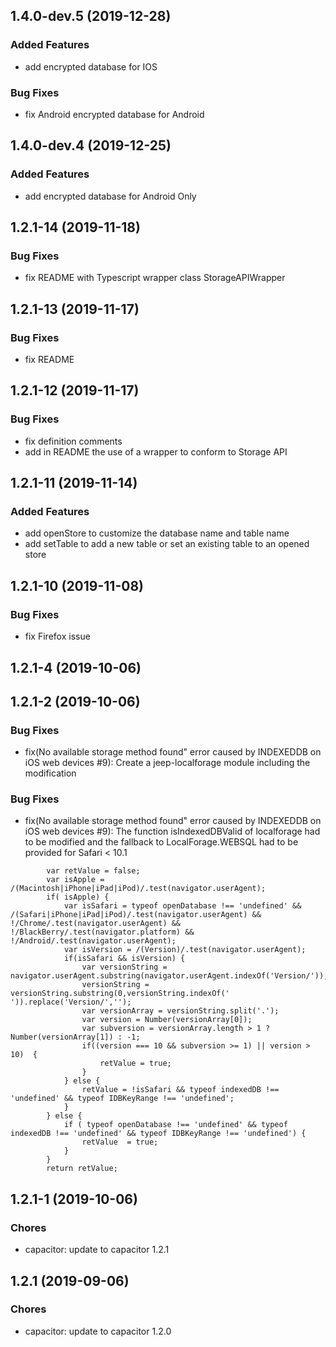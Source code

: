 ## 1.4.0-dev.5 (2019-12-28)
### Added Features

* add encrypted database for IOS

### Bug Fixes

* fix Android encrypted database for Android


## 1.4.0-dev.4 (2019-12-25)
### Added Features

* add encrypted database for Android Only

## 1.2.1-14 (2019-11-18)

### Bug Fixes

* fix README with Typescript wrapper class StorageAPIWrapper

## 1.2.1-13 (2019-11-17)

### Bug Fixes

* fix README 

## 1.2.1-12 (2019-11-17)

### Bug Fixes

* fix definition comments 
* add in README the use of a wrapper to conform to Storage API

## 1.2.1-11 (2019-11-14)

### Added Features

* add openStore to customize the database name and table name
* add setTable to add a new table or set an existing table to an opened store

## 1.2.1-10 (2019-11-08)

### Bug Fixes

* fix Firefox issue

## 1.2.1-4 (2019-10-06)

## 1.2.1-2 (2019-10-06)

### Bug Fixes

* fix(No available storage method found" error caused by INDEXEDDB on iOS web devices #9): Create a jeep-localforage module including the modification

### Bug Fixes

* fix(No available storage method found" error caused by INDEXEDDB on iOS web devices #9): The function isIndexedDBValid of localforage had to be modified and the fallback to LocalForage.WEBSQL had to be provided for Safari < 10.1

```
        var retValue = false;
        var isApple =  /(Macintosh|iPhone|iPad|iPod)/.test(navigator.userAgent);
        if( isApple) {
            var isSafari = typeof openDatabase !== 'undefined' && /(Safari|iPhone|iPad|iPod)/.test(navigator.userAgent) && !/Chrome/.test(navigator.userAgent) && !/BlackBerry/.test(navigator.platform) && !/Android/.test(navigator.userAgent);
            var isVersion = /(Version)/.test(navigator.userAgent);
            if(isSafari && isVersion) {
                var versionString = navigator.userAgent.substring(navigator.userAgent.indexOf('Version/'));
                versionString = versionString.substring(0,versionString.indexOf(' ')).replace('Version/','');
                var versionArray = versionString.split('.');
                var version = Number(versionArray[0]);
                var subversion = versionArray.length > 1 ? Number(versionArray[1]) : -1;
                if((version === 10 && subversion >= 1) || version > 10)  {
                    retValue = true;
                } 
            } else {
                retValue = !isSafari && typeof indexedDB !== 'undefined' && typeof IDBKeyRange !== 'undefined';
            }
        } else {
            if ( typeof openDatabase !== 'undefined' && typeof indexedDB !== 'undefined' && typeof IDBKeyRange !== 'undefined') {
                retValue  = true;
            }
        }
        return retValue;

```
## 1.2.1-1 (2019-10-06)

### Chores

* capacitor: update to capacitor 1.2.1  


## 1.2.1 (2019-09-06)


### Chores

* capacitor: update to capacitor 1.2.0 